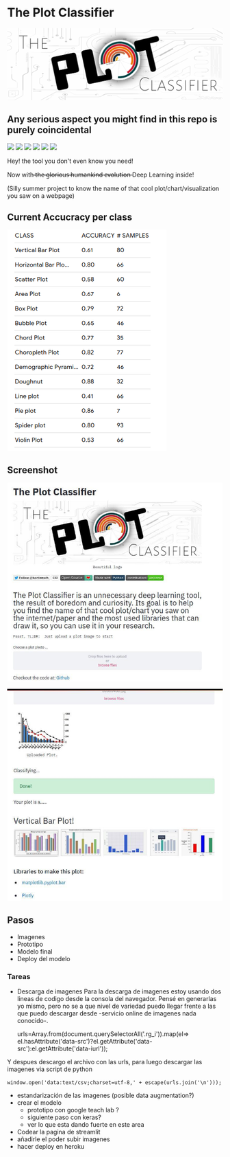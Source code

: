 # The Plot Classifier

![TPClogo](https://github.com/thebooort/The-Plot-Classifier/blob/master/images/logo/logoTPC.png)

## Any serious aspect you might find in this repo is purely coincidental

![](https://img.shields.io/github/issues/thebooort/The-Plot-Classifier)
![](https://img.shields.io/github/stars/thebooort/The-Plot-Classifier)
![](https://img.shields.io/github/license/thebooort/The-Plot-Classifier)
![](https://img.shields.io/badge/contributions-welcome-brightgreen.svg?style=flat)
![](https://img.shields.io/badge/Made%20with-Python-1f425f.svg)
![](https://badges.frapsoft.com/os/v1/open-source.png?v=103)

Hey! the tool you don't even know you need! 

Now with ̶t̶h̶e̶ ̶g̶l̶o̶r̶i̶o̶u̶s̶ ̶h̶u̶m̶a̶n̶k̶i̶n̶d̶ ̶e̶v̶o̶l̶u̶t̶i̶o̶n̶ Deep Learning inside!

(Silly summer project to know the name of that cool plot/chart/visualization you saw on a webpage)

## Current Accucracy per class


![acc](https://github.com/thebooort/The-Plot-Classifier/blob/master/images/accuracy.png)

## Screenshot

![ss1](https://github.com/thebooort/The-Plot-Classifier/blob/master/images/screenshot.jpg)

![ss2](https://github.com/thebooort/The-Plot-Classifier/blob/master/images/screenshot2.jpg)

## Pasos

- Imagenes
- Prototipo
- Modelo final
- Deploy del modelo


### Tareas
- Descarga de imagenes
Para la descarga de imagenes estoy usando dos lineas de codigo desde la consola del navegador.
Pensé en generarlas yo mismo, pero no se a que nivel de variedad puedo llegar frente a las que puedo descargar desde -servicio online de imagenes nada conocido-.

	urls=Array.from(document.querySelectorAll('.rg_i')).map(el=> el.hasAttribute('data-src')?el.getAttribute('data-src'):el.getAttribute('data-iurl'));
	
Y despues descargo el archivo con las urls, para luego descargar las imagenes via script de python 

	window.open('data:text/csv;charset=utf-8,' + escape(urls.join('\n')));

- estandarización de las imagenes (posible data augmentation?)
- crear el modelo
  - prototipo con google teach lab ?
  - siguiente paso con keras?
  - ver lo que esta dando fuerte en este area
- Codear la pagina de streamlit
- añadirle el poder subir imagenes
- hacer deploy en heroku

